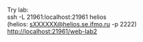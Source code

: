 Try lab:  
ssh -L 21961:localhost:21961 helios  
(helios: sXXXXXX@helios.se.ifmo.ru -p 2222)  
<http://localhost:21961/web-lab2>
